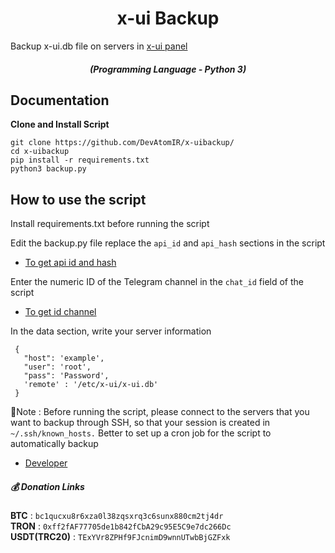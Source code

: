 <h1 align="center">x-ui Backup</h1>
Backup x-ui.db file on servers in <a href="https://github.com/FranzKafkaYu/x-ui">x-ui panel</a>
<em><h5 align="center">(Programming Language - Python 3)</h5></em>



## Documentation
**Clone and Install Script**
```
git clone https://github.com/DevAtomIR/x-uibackup/
cd x-uibackup
pip install -r requirements.txt
python3 backup.py
```
 
## How to use the script
Install requirements.txt before running the script

Edit the backup.py file
replace the `api_id` and `api_hash` sections in the script
* [To get api id and hash](https://my.telegram.org/apps)

Enter the numeric ID of the Telegram channel in the `chat_id` field of the script
* [To get id channel](https://t.me/userinfobot)

In the data section, write your server information
```     
 {
   "host": 'example',
   "user": 'root',
   "pass": 'Password',
   'remote' : '/etc/x-ui/x-ui.db'
 }
```
📝Note :
Before running the script, please connect to the servers that you want to backup through SSH, so that your session is created in `~/.ssh/known_hosts.`
Better to set up a cron job for the script to automatically backup

* [Developer](https://t.me/DevAtom)


##### 💰 Donation Links

<b>BTC</b> : <code>bc1qucxu8r6xza0l38zqsxrq3c6sunx880cm2tj4dr</code></br>
<b>TRON</b> : <code>0xff2fAF77705de1b842fCbA29c95E5C9e7dc266Dc</code></br>
<b>USDT(TRC20)</b> : <code>TExYVr8ZPHf9FJcnimD9wnnUTwbBjGZFxk</code></br></br>
